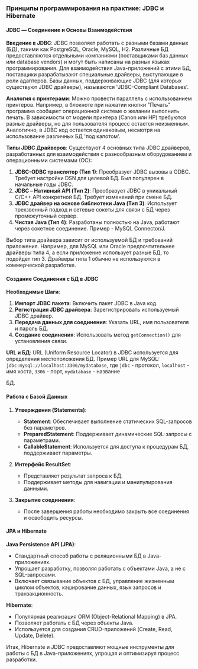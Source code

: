 ### Принципы программирования на практике: JDBC и Hibernate

#### JDBC — Соединение и Основы Взаимодействия

**Введение в JDBC**:
JDBC позволяет работать с разными базами данных (БД), такими как PostgreSQL, Oracle, MySQL, H2. Различные БД предоставляются отдельными компаниями (поставщиками баз данных или database vendors) и могут быть написаны на разных языках программирования. Для взаимодействия Java-приложений с этими БД, поставщики разрабатывают специальные драйверы, выступающие в роли адаптеров. Базы данных, поддерживающие JDBC (для которых существуют JDBC драйверы), называются 'JDBC-Compliant Databases'.

**Аналогия с принтерами**:
Можно провести параллель с использованием принтеров. Например, в блокноте при нажатии кнопки "Печать" программа сообщает операционной системе о желании выполнить печать. В зависимости от модели принтера (Canon или HP) требуются разные драйверы, но для пользователя процесс остается неизменным. Аналогично, в JDBC код остается одинаковым, несмотря на использование различных БД 'под капотом'.

**Типы JDBC Драйверов**:
Существуют 4 основных типа JDBC драйверов, разработанных для взаимодействия с разнообразным оборудованием и операционными системами (ОС):
1. **JDBC-ODBC транслятор (Тип 1)**: Преобразует JDBC вызовы в ODBC. Требует настройки DSN для целевой БД. Был популярен в начальные годы JDBC.
2. **JDBC – Нативный API (Тип 2)**: Преобразует JDBC в уникальный C/C++ API конкретной БД. Требует изменений при смене БД.
3. **JDBC драйвер на основе библиотеки Java (Тип 3)**: Использует трехзвенный подход и сетевые сокеты для связи с БД через промежуточный сервер.
4. **Чистая Java (Тип 4)**: Разработаны полностью на Java, работают через сокетное соединение. Пример - MySQL Connector/J.

Выбор типа драйвера зависит от используемой БД и требований приложения. Например, для MySQL или Oracle предпочтительнее драйверы типа 4, а если приложение использует разные БД, то подойдет тип 3. Драйверы типа 1 обычно не используются в коммерческой разработке.

#### Создание Соединения с БД в JDBC

**Необходимые Шаги**:
1. **Импорт JDBC пакета**: Включить пакет JDBC в Java код.
2. **Регистрация JDBC драйвера**: Зарегистрировать используемый JDBC драйвер.
3. **Передача данных для соединения**: Указать URL, имя пользователя и пароль БД.
4. **Создание соединения**: Использовать метод `getConnection()` для установления связи.

**URL и БД**: URL (Uniform Resource Locator) в JDBC используется для определения местоположения БД. Пример URL для MySQL: `jdbc:mysql://localhost:3306/mydatabase`, где `jdbc` - протокол, `localhost` - имя хоста, `3306` - порт, `mydatabase` - название

БД.

#### Работа с Базой Данных

1. **Утверждения (Statements)**:
    - **Statement**: Обеспечивает выполнение статических SQL-запросов без параметров.
    - **PreparedStatement**: Поддерживает динамические SQL-запросы с параметрами.
    - **CallableStatement**: Используется для доступа к процедурам БД, поддерживает параметры.

2. **Интерфейс ResultSet**:
    - Представляет результат запроса к БД.
    - Поддерживает методы для навигации и манипулирования данными.

3. **Закрытие соединения**:
    - После завершения работы необходимо закрыть все соединения и освободить ресурсы.

#### JPA и Hibernate

**Java Persistence API (JPA)**:
- Стандартный способ работы с реляционными БД в Java-приложениях.
- Упрощает разработку, позволяя работать с объектами Java, а не с SQL-запросами.
- Включает связывание объектов с БД, управление жизненным циклом объектов, кэширование данных, язык запросов и транзакционность.

**Hibernate**:
- Популярная реализация ORM (Object-Relational Mapping) в JPA.
- Позволяет работать с БД через объекты Java.
- Используется для создания CRUD-приложений (Create, Read, Update, Delete).

Итак, Hibernate и JDBC предоставляют мощные инструменты для работы с БД в Java-приложениях, упрощая и оптимизируя процесс разработки.